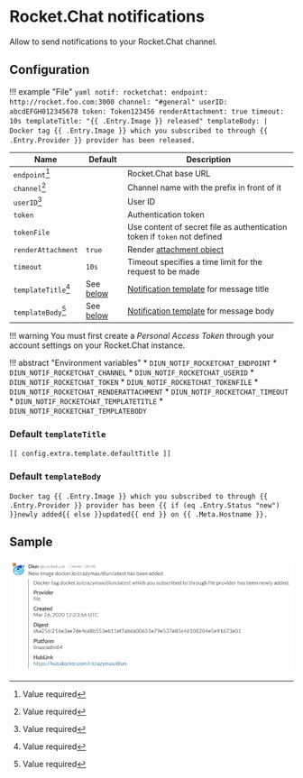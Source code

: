 # Rocket.Chat notifications

Allow to send notifications to your Rocket.Chat channel.

## Configuration

!!! example "File"
    ```yaml
    notif:
      rocketchat:
        endpoint: http://rocket.foo.com:3000
        channel: "#general"
        userID: abcdEFGH012345678
        token: Token123456
        renderAttachment: true
        timeout: 10s
        templateTitle: "{{ .Entry.Image }} released"
        templateBody: |
          Docker tag {{ .Entry.Image }} which you subscribed to through {{ .Entry.Provider }} provider has been released.
    ```

| Name                | Default                                    | Description   |
|---------------------|--------------------------------------------|---------------|
| `endpoint`[^1]      |                                            | Rocket.Chat base URL |
| `channel`[^1]       |                                            | Channel name with the prefix in front of it |
| `userID`[^1]        |                                            | User ID |
| `token`             |                                            | Authentication token |
| `tokenFile`         |                                            | Use content of secret file as authentication token if `token` not defined |
| `renderAttachment`  | `true`                                     | Render [attachment object](https://docs.rocket.chat/guides/user-guides/messaging#send-attachments) |
| `timeout`           | `10s`                                      | Timeout specifies a time limit for the request to be made |
| `templateTitle`[^1] | See [below](#default-templatetitle)        | [Notification template](../faq.md#notification-template) for message title |
| `templateBody`[^1]  | See [below](#default-templatebody)         | [Notification template](../faq.md#notification-template) for message body |

!!! warning
    You must first create a _Personal Access Token_ through your account settings on your Rocket.Chat instance.

!!! abstract "Environment variables"
    * `DIUN_NOTIF_ROCKETCHAT_ENDPOINT`
    * `DIUN_NOTIF_ROCKETCHAT_CHANNEL`
    * `DIUN_NOTIF_ROCKETCHAT_USERID`
    * `DIUN_NOTIF_ROCKETCHAT_TOKEN`
    * `DIUN_NOTIF_ROCKETCHAT_TOKENFILE`
    * `DIUN_NOTIF_ROCKETCHAT_RENDERATTACHMENT`
    * `DIUN_NOTIF_ROCKETCHAT_TIMEOUT`
    * `DIUN_NOTIF_ROCKETCHAT_TEMPLATETITLE`
    * `DIUN_NOTIF_ROCKETCHAT_TEMPLATEBODY`

### Default `templateTitle`

```
[[ config.extra.template.defaultTitle ]]
```

### Default `templateBody`

```
Docker tag {{ .Entry.Image }} which you subscribed to through {{ .Entry.Provider }} provider has been {{ if (eq .Entry.Status "new") }}newly added{{ else }}updated{{ end }} on {{ .Meta.Hostname }}.
```

## Sample

![](../assets/notif/rocketchat.png)

[^1]: Value required
